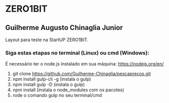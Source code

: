 # ZERO1BIT
## Guilherme Augusto Chinaglia Junior

Layout para teste na StartUP ZERO1BIT.

### Siga estas etapas no terminal (Linux) ou cmd (Windows):
<p>É necessário ter o node.js instalado em sua máquina: <a href="https://nodejs.org/en/">https://nodejs.org/en/</a>
</p>
	
1. git clone https://github.com/Guilherme-Chinaglia/pescaprecos.git
2. npm install gulp-cli -g (instala o gulp)
3. npm install gulp -D (instala o gulp)
4. npm install (instala o node_modules com os pacotes)
5. rode o comando  gulp no seu terminal/cmd
